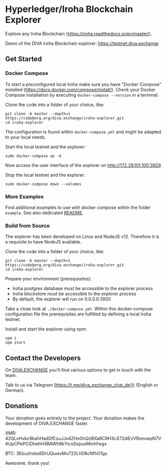 # Hyperledger/Iroha Blockchain Explorer

Explore any Iroha Blockchain (https://iroha.readthedocs.io/en/master/).

Demo of the DIVA Iroha Blockchain explorer: https://testnet.diva.exchange

## Get Started 

### Docker Compose

To start a preconfigured local Iroha make sure you have "Docker Compose" installed (https://docs.docker.com/compose/install/). Check your Docker Compose installation by executing `docker-compose --version` in a terminal.

Clone the code into a folder of your choice, like:
```
git clone -b master --depth=1 https://codeberg.org/diva.exchange/iroha-explorer.git
cd iroha-explorer
```

The configuration is found within `docker-compose.yml` and might be adapted to your local needs.

Start the local testnet and the explorer:
```
sudo docker-compose up -d
```

Now access the user interface of the explorer on http://172.29.101.100:3929.

Stop the local testnet and the explorer:
```
sudo docker-compose down --volumes
```

### More Examples

Find additional examples to use with docker compose within the folder `example`. See also dedicated [README](./example/README.md).

### Build from Source

The explorer has been developed on Linux and NodeJS v12. Therefore it is a requisite to have NodeJS available.

Clone the code into a folder of your choice, like:

```
git clone -b master --depth=1 https://codeberg.org/diva.exchange/iroha-explorer.git
cd iroha-explorer
```

Prepare your environment (prerequisites):

* Iroha postgres database must be accessible to the explorer process
* Iroha blockstore must be accessible to the explorer process
* By default, the explorer will run on 0.0.0.0:3920

Take a close look at `./docker-compose.yml`. Within this docker-compose configuration file the prerequisites are fulfilled by defining a local Iroha testnet.    

Install and start the explorer using npm:
```
npm i
npm start
```

## Contact the Developers

On [DIVA.EXCHANGE](https://www.diva.exchange) you'll find various options to get in touch with the team. 

Talk to us via Telegram [https://t.me/diva_exchange_chat_de]() (English or German).

## Donations

Your donation goes entirely to the project. Your donation makes the development of DIVA.EXCHANGE faster.

XMR: 42QLvHvkc9bahHadQfEzuJJx4ZHnGhQzBXa8C9H3c472diEvVRzevwpN7VAUpCPePCiDhehH4BAWh8kYicoSxpusMmhfwgx

BTC: 3Ebuzhsbs6DrUQuwvMu722LhD8cNfhG1gs

Awesome, thank you!
